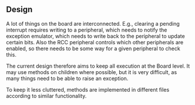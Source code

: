 ## Design

A lot of things on the board are interconnected. E.g., clearing a pending interrupt requires writing to a peripheral, which needs to notify the exception emulator, which needs to write back to the peripheral to update certain bits. Also the RCC peripheral controls which other peripherals are enabled, so there needs to be some way for a given peripheral to check this.

The current design therefore aims to keep all execution at the Board level. It may use methods on children where possible, but it is very difficult, as many things need to be able to raise an exception.

To keep it less cluttered, methods are implemented in different files according to similar functionality.
